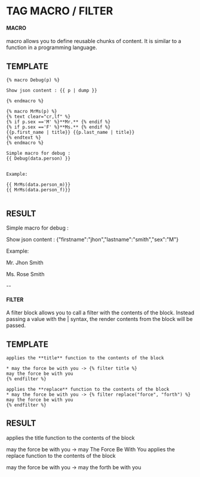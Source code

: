 # TAG MACRO / FILTER

#### MACRO
macro allows you to define reusable chunks of content. It is similar to a function in a programming language.  

## TEMPLATE

```
{% macro Debug(p) %}

Show json content : {{ p | dump }}

{% endmacro %}
 
{% macro MrMs(p) %}
{% text clear="cr,lf" %}
{% if p.sex =='M' %}**Mr.** {% endif %}
{% if p.sex =='F' %}**Ms.** {% endif %}
{{p.first_name | title}} {{p.last_name | title}}
{% endtext %}
{% endmacro %}

Simple macro for debug :
{{ Debug(data.person) }}


Example:

{{ MrMs(data.person_m)}}
{{ MrMs(data.person_f)}}


```

## RESULT
Simple macro for debug :

Show json content : {"firstname":"jhon","lastname":"smith","sex":"M"}

Example:

Mr. Jhon Smith

Ms. Rose Smith

--

#### FILTER
A filter block allows you to call a filter with the contents of the block. Instead passing a value with the | syntax, the render contents from the block will be passed.

## TEMPLATE

```
applies the **title** function to the contents of the block

* may the force be with you -> {% filter title %}
may the force be with you
{% endfilter %}

applies the **replace** function to the contents of the block
* may the force be with you -> {% filter replace("force", "forth") %}
may the force be with you
{% endfilter %}
```

## RESULT

applies the title function to the contents of the block

may the force be with you -> may The Force Be With You
applies the replace function to the contents of the block

may the force be with you -> may the forth be with you